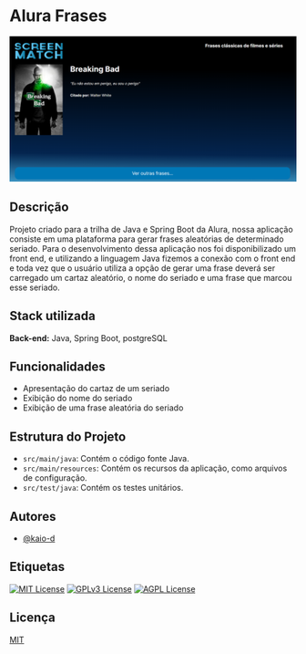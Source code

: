 # Alura Frases

![Alura Frases](.github/preview.PNG)

## Descrição

Projeto criado para a trilha de Java e Spring Boot da Alura, nossa aplicação consiste em uma plataforma para gerar frases aleatórias de determinado seriado. Para o desenvolvimento dessa aplicação nos foi disponibilizado um front end, e utilizando a linguagem Java fizemos a conexão com o front end e toda vez que o usuário utiliza a opção de gerar uma frase deverá ser carregado um cartaz aleatório, o nome do seriado e uma frase que marcou esse seriado.


## Stack utilizada

**Back-end:** Java, Spring Boot, postgreSQL


## Funcionalidades

- Apresentação do cartaz de um seriado
- Exibição do nome do seriado
- Exibição de uma frase aleatória do seriado


## Estrutura do Projeto

- `src/main/java`: Contém o código fonte Java.
- `src/main/resources`: Contém os recursos da aplicação, como arquivos de configuração.
- `src/test/java`: Contém os testes unitários.


## Autores

- [@kaio-d](https://github.com/kaio-d)


## Etiquetas


[![MIT License](https://img.shields.io/badge/License-MIT-green.svg)](https://choosealicense.com/licenses/mit/)
[![GPLv3 License](https://img.shields.io/badge/License-GPL%20v3-yellow.svg)](https://opensource.org/licenses/)
[![AGPL License](https://img.shields.io/badge/license-AGPL-blue.svg)](http://www.gnu.org/licenses/agpl-3.0)


## Licença

[MIT](https://choosealicense.com/licenses/mit/)

